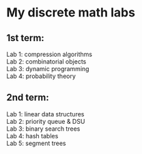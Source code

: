 My discrete math labs
==================
1st term:
---------
Lab 1: compression algorithms  
Lab 2: combinatorial objects  
Lab 3: dynamic programming  
Lab 4: probability theory  

2nd term:
---------
Lab 1: linear data structures  
Lab 2: priority queue & DSU  
Lab 3: binary search trees  
Lab 4: hash tables  
Lab 5: segment trees  
